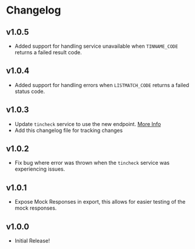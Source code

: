 # Changelog

## v1.0.5

- Added support for handling service unavailable when `TINNAME_CODE` returns a failed result code.

## v1.0.4 

- Added support for handling errors when `LISTMATCH_CODE` returns a failed status code.

## v1.0.3

- Update `tincheck` service to use the new endpoint. [More Info](https://tincheck.help.sovos.com/hc/en-us/articles/22565160332823-API-Update-May-20-2024)
- Add this changelog file for tracking changes

## v1.0.2

- Fix bug where error was thrown when the `tincheck` service was experiencing issues.

## v1.0.1

- Expose Mock Responses in export, this allows for easier testing of the mock responses.

## v1.0.0

- Initial Release!
